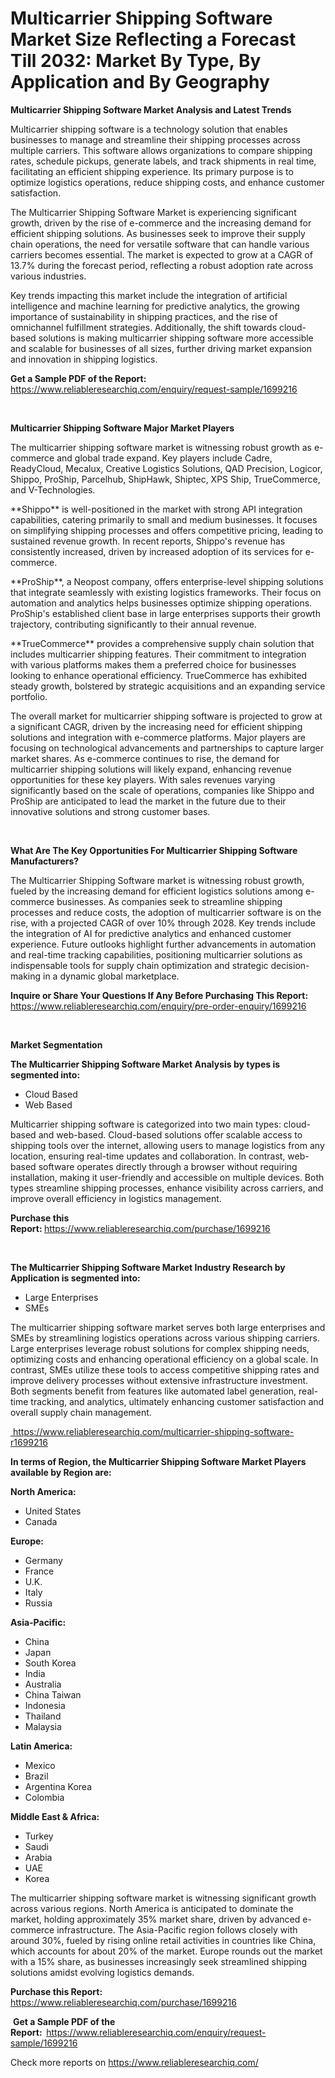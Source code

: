 <p><h1>Multicarrier Shipping Software Market Size Reflecting a Forecast Till 2032: Market By Type, By Application and By Geography</h1></p><p><strong>Multicarrier Shipping Software Market Analysis and Latest Trends</strong></p>
<p><p>Multicarrier shipping software is a technology solution that enables businesses to manage and streamline their shipping processes across multiple carriers. This software allows organizations to compare shipping rates, schedule pickups, generate labels, and track shipments in real time, facilitating an efficient shipping experience. Its primary purpose is to optimize logistics operations, reduce shipping costs, and enhance customer satisfaction.</p><p>The Multicarrier Shipping Software Market is experiencing significant growth, driven by the rise of e-commerce and the increasing demand for efficient shipping solutions. As businesses seek to improve their supply chain operations, the need for versatile software that can handle various carriers becomes essential. The market is expected to grow at a CAGR of 13.7% during the forecast period, reflecting a robust adoption rate across various industries.</p><p>Key trends impacting this market include the integration of artificial intelligence and machine learning for predictive analytics, the growing importance of sustainability in shipping practices, and the rise of omnichannel fulfillment strategies. Additionally, the shift towards cloud-based solutions is making multicarrier shipping software more accessible and scalable for businesses of all sizes, further driving market expansion and innovation in shipping logistics.</p></p>
<p><strong>Get a Sample PDF of the Report:&nbsp;</strong> <a href="https://www.reliableresearchiq.com/enquiry/request-sample/1699216?utm_campaign=3046&utm_medium=2&utm_source=Github&utm_content=ia&utm_term=27032025&utm_id=multicarrier-shipping-software">https://www.reliableresearchiq.com/enquiry/request-sample/1699216</a></p>
<p>&nbsp;</p>
<p><strong>Multicarrier Shipping Software Major Market Players</strong></p>
<p><p>The multicarrier shipping software market is witnessing robust growth as e-commerce and global trade expand. Key players include Cadre, ReadyCloud, Mecalux, Creative Logistics Solutions, QAD Precision, Logicor, Shippo, ProShip, Parcelhub, ShipHawk, Shiptec, XPS Ship, TrueCommerce, and V-Technologies.</p><p>**Shippo** is well-positioned in the market with strong API integration capabilities, catering primarily to small and medium businesses. It focuses on simplifying shipping processes and offers competitive pricing, leading to sustained revenue growth. In recent reports, Shippo's revenue has consistently increased, driven by increased adoption of its services for e-commerce.</p><p>**ProShip**, a Neopost company, offers enterprise-level shipping solutions that integrate seamlessly with existing logistics frameworks. Their focus on automation and analytics helps businesses optimize shipping operations. ProShip's established client base in large enterprises supports their growth trajectory, contributing significantly to their annual revenue.</p><p>**TrueCommerce** provides a comprehensive supply chain solution that includes multicarrier shipping features. Their commitment to integration with various platforms makes them a preferred choice for businesses looking to enhance operational efficiency. TrueCommerce has exhibited steady growth, bolstered by strategic acquisitions and an expanding service portfolio.</p><p>The overall market for multicarrier shipping software is projected to grow at a significant CAGR, driven by the increasing need for efficient shipping solutions and integration with e-commerce platforms. Major players are focusing on technological advancements and partnerships to capture larger market shares. As e-commerce continues to rise, the demand for multicarrier shipping solutions will likely expand, enhancing revenue opportunities for these key players. With sales revenues varying significantly based on the scale of operations, companies like Shippo and ProShip are anticipated to lead the market in the future due to their innovative solutions and strong customer bases.</p></p>
<p>&nbsp;</p>
<p><strong>What Are The Key Opportunities For Multicarrier Shipping Software Manufacturers?</strong></p>
<p><p>The Multicarrier Shipping Software market is witnessing robust growth, fueled by the increasing demand for efficient logistics solutions among e-commerce businesses. As companies seek to streamline shipping processes and reduce costs, the adoption of multicarrier software is on the rise, with a projected CAGR of over 10% through 2028. Key trends include the integration of AI for predictive analytics and enhanced customer experience. Future outlooks highlight further advancements in automation and real-time tracking capabilities, positioning multicarrier solutions as indispensable tools for supply chain optimization and strategic decision-making in a dynamic global marketplace.</p></p>
<p><strong>Inquire or Share Your Questions If Any Before Purchasing This Report:</strong> <a href="https://www.reliableresearchiq.com/enquiry/pre-order-enquiry/1699216?utm_campaign=3046&utm_medium=2&utm_source=Github&utm_content=ia&utm_term=27032025&utm_id=multicarrier-shipping-software">https://www.reliableresearchiq.com/enquiry/pre-order-enquiry/1699216</a></p>
<p>&nbsp;</p>
<p><strong>Market Segmentation</strong></p>
<p><strong>The Multicarrier Shipping Software Market Analysis by types is segmented into:</strong></p>
<p><ul><li>Cloud Based</li><li>Web Based</li></ul></p>
<p><p>Multicarrier shipping software is categorized into two main types: cloud-based and web-based. Cloud-based solutions offer scalable access to shipping tools over the internet, allowing users to manage logistics from any location, ensuring real-time updates and collaboration. In contrast, web-based software operates directly through a browser without requiring installation, making it user-friendly and accessible on multiple devices. Both types streamline shipping processes, enhance visibility across carriers, and improve overall efficiency in logistics management.</p></p>
<p><strong>Purchase this Report:&nbsp;</strong><a href="https://www.reliableresearchiq.com/purchase/1699216?utm_campaign=3046&utm_medium=2&utm_source=Github&utm_content=ia&utm_term=27032025&utm_id=multicarrier-shipping-software">https://www.reliableresearchiq.com/purchase/1699216</a></p>
<p>&nbsp;</p>
<p><strong>The Multicarrier Shipping Software Market Industry Research by Application is segmented into:</strong></p>
<p><ul><li>Large Enterprises</li><li>SMEs</li></ul></p>
<p><p>The multicarrier shipping software market serves both large enterprises and SMEs by streamlining logistics operations across various shipping carriers. Large enterprises leverage robust solutions for complex shipping needs, optimizing costs and enhancing operational efficiency on a global scale. In contrast, SMEs utilize these tools to access competitive shipping rates and improve delivery processes without extensive infrastructure investment. Both segments benefit from features like automated label generation, real-time tracking, and analytics, ultimately enhancing customer satisfaction and overall supply chain management.</p></p>
<p><a href="https://www.reliableresearchiq.com/multicarrier-shipping-software-r1699216?utm_campaign=3046&utm_medium=2&utm_source=Github&utm_content=ia&utm_term=27032025&utm_id=multicarrier-shipping-software">&nbsp;https://www.reliableresearchiq.com/multicarrier-shipping-software-r1699216</a></p>
<p><strong>In terms of Region, the Multicarrier Shipping Software Market Players available by Region are:</strong></p>
<p>
    <p> <strong> North America: </strong>
        <ul>
            <li>United States</li>
            <li>Canada</li>
        </ul>
        </p> 
    <p> <strong> Europe: </strong>
        <ul>
            <li>Germany</li>
            <li>France</li>
            <li>U.K.</li>
            <li>Italy</li>
            <li>Russia</li>
        </ul>
        </p> 
    <p> <strong> Asia-Pacific: </strong>
        <ul>
            <li>China</li>
            <li>Japan</li>
            <li>South Korea</li>
            <li>India</li>
            <li>Australia</li>
            <li>China Taiwan</li>
            <li>Indonesia</li>
            <li>Thailand</li>
            <li>Malaysia</li>
        </ul>
        </p> 
    <p> <strong> Latin America: </strong>
        <ul>
            <li>Mexico</li>
            <li>Brazil</li>
            <li>Argentina Korea</li>
            <li>Colombia</li>
        </ul>
        </p> 
    <p> <strong> Middle East & Africa: </strong>
        <ul>
            <li>Turkey</li>
            <li>Saudi</li>
            <li>Arabia</li>
            <li>UAE</li>
            <li>Korea</li>
        </ul>
    </p>
    </p>
<p><p>The multicarrier shipping software market is witnessing significant growth across various regions. North America is anticipated to dominate the market, holding approximately 35% market share, driven by advanced e-commerce infrastructure. The Asia-Pacific region follows closely with around 30%, fueled by rising online retail activities in countries like China, which accounts for about 20% of the market. Europe rounds out the market with a 15% share, as businesses increasingly seek streamlined shipping solutions amidst evolving logistics demands.</p></p>
<p><strong>Purchase this Report: </strong><a href="https://www.reliableresearchiq.com/purchase/1699216?utm_campaign=3046&utm_medium=2&utm_source=Github&utm_content=ia&utm_term=27032025&utm_id=multicarrier-shipping-software">https://www.reliableresearchiq.com/purchase/1699216</a></p>
<p>&nbsp;<strong>Get a Sample PDF of the Report:&nbsp;&nbsp;</strong><a href="https://www.reliableresearchiq.com/enquiry/request-sample/1699216?utm_campaign=3046&utm_medium=2&utm_source=Github&utm_content=ia&utm_term=27032025&utm_id=multicarrier-shipping-software">https://www.reliableresearchiq.com/enquiry/request-sample/1699216</a></p>
<p><strong></strong></p>
<p>Check more reports on <a href="https://www.reliableresearchiq.com/?utm_campaign=3046&utm_medium=2&utm_source=Github&utm_content=ia&utm_term=27032025&utm_id=multicarrier-shipping-software">https://www.reliableresearchiq.com/</a></p>